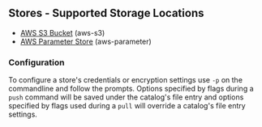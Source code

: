## Stores - Supported Storage Locations ##

* [AWS S3 Bucket](S3.md) (aws-s3)
* [AWS Parameter Store](PARAMETER.md) (aws-parameter)

### Configuration ###

To configure a store's credentials or encryption settings use `-p` on the commandline and follow the prompts. Options specified by flags during a `push` command will be saved under the catalog's file entry and options specified by flags used during a `pull` will override a catalog's file entry settings.
